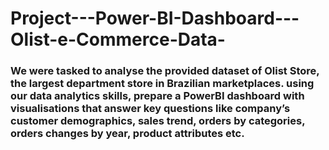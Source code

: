 # Project---Power-BI-Dashboard---Olist-e-Commerce-Data-
### We were tasked to analyse the provided dataset of Olist Store, the largest department store in Brazilian marketplaces. using our data analytics skills, prepare a PowerBI dashboard with visualisations that answer key questions like company’s customer demographics, sales trend, orders by categories, orders changes by year, product attributes etc.
